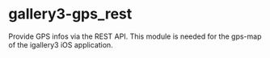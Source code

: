 gallery3-gps_rest
=================

Provide GPS infos via the REST API. This module is needed for the gps-map of the igallery3 iOS application.
